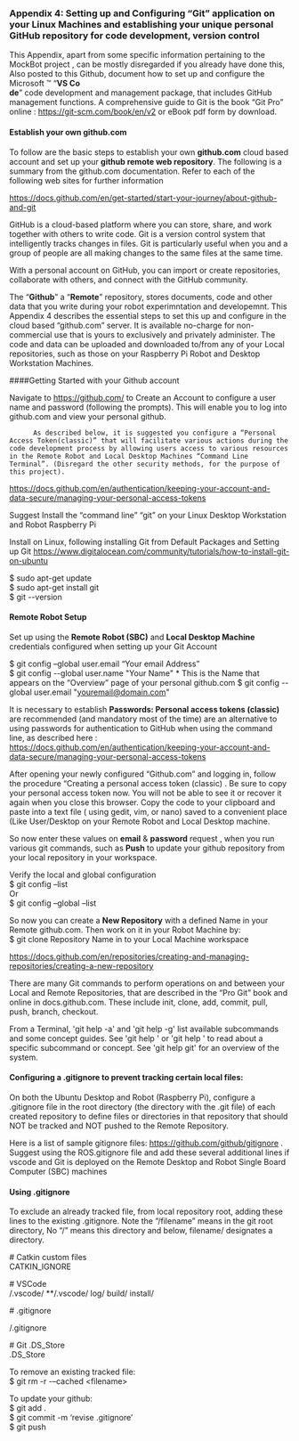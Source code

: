 ### Appendix 4: Setting up and Configuring “Git” application on your Linux Machines and establishing your unique personal GitHub repository for code development, version control
This Appendix, apart from some specific information pertaining to the MockBot project , can be mostly disregarded if you already have done this, 
Also posted to this Github, document how to set up and configure the Microsoft ™ “**VS Co  
de**” code development and management package, that includes GitHub management functions.
A comprehensive guide to Git is the book “Git Pro” online : https://git-scm.com/book/en/v2 or  eBook pdf form by download.  


#### Establish your own github.com
To follow are the basic steps to establish your own **github.com** cloud based account and set up your **github remote web repository**. The following is a summary from the github.com documentation. Refer to each of the following web sites for further information

https://docs.github.com/en/get-started/start-your-journey/about-github-and-git

GitHub is a cloud-based platform where you can store, share, and work together with others to write code. Git is a version control system that intelligently tracks changes in files. Git is particularly useful when you and a group of people are all making changes to the same files at the same time.

With a personal account on GitHub, you can import or create repositories, collaborate with others, and connect with the GitHub community.

The “**Github**” a “**Remote**” repository, stores documents, code and other data that you write during your robot experimntation and developemnt. This Appendix 4 describes the essential steps to set this up and configure in the cloud based “github.com” server. It is available no-charge for non-commercial use that is yours to exclusively and privately administer. The code and data can be uploaded and downloaded to/from any of your Local repositories, such as those on your Raspberry Pi Robot and Desktop Workstation Machines.  

####Getting Started with your Github account

Navigate to https://github.com/ to Create an Account to configure a user name and password (following the prompts). This will enable you to log into github.com and view your personal github.
            
          As described below, it is suggested you configure a “Personal Access Token(classic)” that will facilitate various actions during the code development process by allowing users access to various resources in the Remote Robot and Local Desktop Machines “Command Line Terminal”. (Disregard the other security methods, for the purpose of this project). 
https://docs.github.com/en/authentication/keeping-your-account-and-data-secure/managing-your-personal-access-tokens          

Suggest Install the “command line” “git” on your Linux Desktop Workstation and Robot Raspberry Pi

Install on Linux, following installing Git from Default Packages and Setting up Git
https://www.digitalocean.com/community/tutorials/how-to-install-git-on-ubuntu 

$ sudo apt-get update  
$ sudo apt-get install git  
$ git --version


#### Remote Robot Setup
Set up using the **Remote Robot (SBC)** and **Local Desktop Machine** credentials configured when setting up your Git Account  

$ git config –global user.email “Your email Address”  
$ git config --global user.name "Your Name"  * This is the Name that appears on the “Overview” page of your personal github.com
$ git config --global user.email "youremail@domain.com"

It is necessary to establish **Passwords: Personal access tokens (classic)** are recommended (and mandatory most of the time) are an alternative to using passwords for authentication to GitHub when using the command line, as described here : https://docs.github.com/en/authentication/keeping-your-account-and-data-secure/managing-your-personal-access-tokens 

After opening your newly configured “Github.com” and logging in, follow the procedure “Creating a personal access token (classic) . Be sure to copy your personal access token now. You will not be able to see it or recover it again when you close this browser. Copy the code to your clipboard and paste into a text file ( using gedit, vim, or nano) saved to a convenient place (Like User/Desktop on your Remote Robot and Local Desktop machine. 

So now enter these values on **email** & **password** request , when you run various git commands, such as **Push** to update your github repository from your local repository in your workspace.


Verify the local and global configuration  
$ git config –list  
Or  
$ git config –global –list

So now you can create a **New Repository** with a defined Name in your Remote github.com. Then work on it in your Robot Machine by:  
$ git clone Repository Name in to your Local Machine workspace

https://docs.github.com/en/repositories/creating-and-managing-repositories/creating-a-new-repository

There are many Git commands to perform operations on and between your Local and Remote Repositories, that are described in the “Pro Git” book and online in docs.github.com. These include init, clone, add, commit, pull, push, branch, checkout. 

From a Terminal, 'git help -a' and 'git help -g' list available subcommands and some concept guides. See 'git help <command>' or 'git help <concept>' to read about a specific subcommand or concept. See 'git help git' for an overview of the system.

#### Configuring a .gitignore to prevent tracking certain local files:

On both the Ubuntu Desktop and Robot (Raspberry Pi), configure a .gitignore file in the root directory (the directory with the .git file)  of each created repository to define files or directories in that repository that should NOT be tracked and NOT pushed to the Remote Repository.  

Here is a list of sample gitignore files: https://github.com/github/gitignore . Suggest using the ROS.gitignore file and add these several additional lines if vscode and Git is deployed on the Remote Desktop and Robot Single Board Computer (SBC) machines

#### Using .gitignore
To exclude an already tracked file, from local repository root, adding these lines to the existing .gitignore. Note the “/filename” means in the git root directory, No  “/” means this directory and below, filename/ designates a directory.  


\# Catkin custom files  
CATKIN_IGNORE


\# VSCode  
/.vscode/
**/.vscode/
log/
build/
install/


\# .gitignore  

/.gitignore

\# Git .DS_Store  
.DS_Store


To remove an existing tracked file:  
$ git rm -r  -–cached \<filename>  

To update your github:  
$ git add .  
$ git commit -m ‘revise .gitignore’  
$ git push

